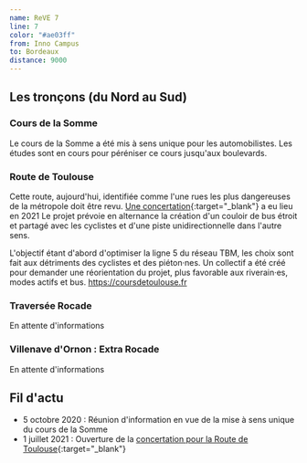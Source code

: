 ```yaml
---
name: ReVE 7
line: 7
color: "#ae03ff"
from: Inno Campus
to: Bordeaux
distance: 9000
---
```


## Les tronçons (du Nord au Sud)

### Cours de la Somme
Le cours de la Somme a été mis à sens unique pour les automobilistes.
Les études sont en cours pour péréniser ce cours jusqu'aux boulevards.

### Route de Toulouse
Cette route, aujourd'hui, identifiée comme l'une rues les plus dangereuses de la métropole doit être revu.
[Une concertation](https://participation.bordeaux-metropole.fr/processes/projet-4747){:target="_blank"} a eu lieu en 2021
Le projet prévoie en alternance la création d'un couloir de bus étroit et partagé avec les cyclistes et d'une piste unidirectionnelle dans l'autre sens.

L'objectif étant d'abord d'optimiser la ligne 5 du réseau TBM, les choix sont fait aux détriments des cyclistes et des piéton·nes.
Un collectif a été créé pour demander une réorientation du projet, plus favorable aux riverain·es, modes actifs et bus.
https://coursdetoulouse.fr

### Traversée Rocade
En attente d'informations

### Villenave d'Ornon : Extra Rocade
En attente d'informations

## Fil d'actu

- 5 octobre 2020 : Réunion d'information en vue de la mise à sens unique du cours de la Somme
- 1 juillet 2021 : Ouverture de la [concertation pour la Route de Toulouse](https://participation.bordeaux-metropole.fr/processes/projet-4747){:target="_blank"}

